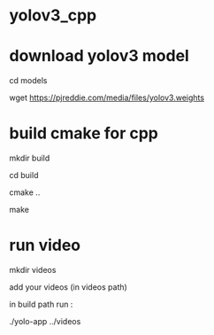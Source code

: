 # yolov3_cpp

# download yolov3 model
cd models 

wget https://pjreddie.com/media/files/yolov3.weights 

# build cmake for cpp

mkdir build

cd build

cmake ..

make

# run video
mkdir videos

add your videos (in videos path)

in build path run :

./yolo-app ../videos

